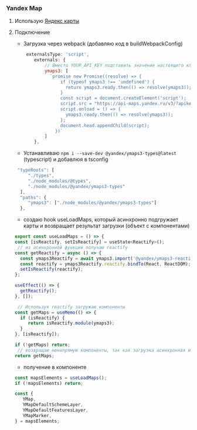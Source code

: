 ### Yandex Map

1. Использую [Яндекс карты](https://yandex.ru/dev/jsapi30/doc/ru/quickstart)
2. Подключение

   -  Загрузка через webpack (добавляю код в buildWebpackConfig)

      ```javascript
       externalsType: 'script',
          externals: {
              // Вместо YOUR_API_KEY подставить значение настоящего ключа
              ymaps3: [
                `promise new Promise((resolve) => {
                    if (typeof ymaps3 !== 'undefined') {
                      return ymaps3.ready.then(() => resolve(ymaps3));
                    }
                    const script = document.createElement('script');
                    script.src = "https://api-maps.yandex.ru/v3/?apikey=${process.env.REACT_APP_YA_MAP_KEY}&lang=ru_RU";
                    script.onload = () => {
                      ymaps3.ready.then(() => resolve(ymaps3));
                    };
                    document.head.appendChild(script);
                  })`
              ]
          },
      ```

   -  Устанавливаю `npm i --save-dev @yandex/ymaps3-types@latest` (typescript) и добавлюя в tsconfig

   ```javascript
    "typeRoots": [
        "./types",
        "./node_modules/@types",
        "./node_modules/@yandex/ymaps3-types"
     ],
     "paths": {
        "ymaps3": ["./node_modules/@yandex/ymaps3-types"]
     },
   ```

   -  создаю hook useLoadMaps, который асинхронно подгружает карты и возвращает результат загрузки (объект с компонентами)

   ```javascript
   export const useLoadMaps = () => {
   const [isReactify, setIsReactify] = useState<Reactify>();
    // из асинхронной функции получаю reactify
   const getReactify = async () => {
     const ymaps3Reactify = await ymaps3.import('@yandex/ymaps3-reactify');
     const reactify = ymaps3Reactify.reactify.bindTo(React, ReactDOM);
     setIsReactify(reactify);
   };

   useEffect(() => {
     getReactify();
   }, []);

    // Используя reactify загружаю компоненты
   const getMaps = useMemo(() => {
     if (isReactify) {
        return isReactify.module(ymaps3);
     }
   }, [isReactify]);

   if (!getMaps) return;
    // возвращаю ненапрямую компоненты, так как загрузка асинхронная и в компонентах требуется проверка
   return getMaps;
   ```

   -  получение в компоненте

   ```javascript
   const mapsElements = useLoadMaps();
   if (!mapsElements) return;

   const {
      YMap,
      YMapDefaultSchemeLayer,
      YMapDefaultFeaturesLayer,
      YMapMarker,
   } = mapsElements;
   ```
